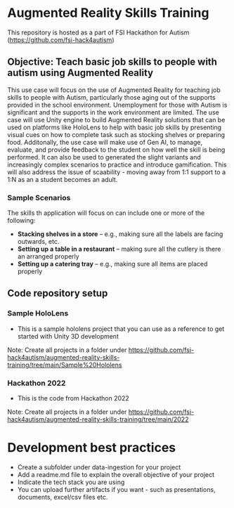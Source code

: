 # Augmented Reality Skills Training
This repository is hosted as a part of FSI Hackathon for Autism (https://github.com/fsi-hack4autism)

## Objective: Teach basic job skills to people with autism using Augmented Reality
This use case will focus on the use of Augmented Reality for teaching job skills to people with Autism, particularly those aging out of the supports provided in the school environment. Unemployment for those with Autism is significant and the supports in the work environment are limited. The use case will use Unity engine to build Augmented Reality solutions that can be used on platforms like HoloLens to help with basic job skills by presenting visual cues on how to complete task such as stocking shelves or preparing food. 
Additonally, the use case will make use of Gen AI, to manage, evaluate, and provide feedback to the student on how well the skill is being performed. It can also be used to generated the slight variants and increasingly complex scenarios to practice and introduce gamification.
This will also address the issue of scaability - moving away from 1:1 support to a 1:N as an a student becomes an adult.
### Sample Scenarios
The skills th application will focus on can include one or more of the following:
* **Stacking shelves in a store** – e.g., making sure all the labels are facing outwards, etc.
* **Setting up a table in a restaurant** – making sure all the cutlery is there an arranged properly
* **Setting up a catering tray** – e.g., making sure all items are placed properly

## Code repository setup
### Sample HoloLens
* This is a sample hololens project that you can use as a reference to get started with Unity 3D development

Note: Create all projects in a folder under https://github.com/fsi-hack4autism/augmented-reality-skills-training/tree/main/Sample%20Hololens
### Hackathon 2022
* This is the code from Hackathon 2022 

Note: Create all projects in a folder under https://github.com/fsi-hack4autism/augmented-reality-skills-training/tree/main/2022

# Development best practices
* Create a subfolder under data-ingestion for your project
* Add a readme.md file to explain the overall objective of your project
* Indicate the tech stack you are using
* You can upload further artifacts if you want - such as presentations, documents, excel/csv files etc.
